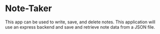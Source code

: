 # Note-Taker
This app can be used to write, save, and delete notes. This application will use an express backend and save and retrieve note data from a JSON file.
